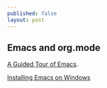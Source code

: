 ```yaml
---
published: false
layout: post
---
```

## Emacs and org.mode

[A Guided Tour of Emacs](http://www.gnu.org/software/emacs/tour/). 


[Installing Emacs on Windows](http://www1.cmc.edu/pages/faculty/alee/emacs/emacs.html)





